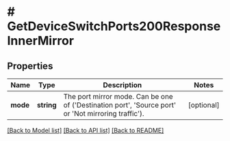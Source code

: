 # # GetDeviceSwitchPorts200ResponseInnerMirror

## Properties

Name | Type | Description | Notes
------------ | ------------- | ------------- | -------------
**mode** | **string** | The port mirror mode. Can be one of (&#39;Destination port&#39;, &#39;Source port&#39; or &#39;Not mirroring traffic&#39;). | [optional]

[[Back to Model list]](../../README.md#models) [[Back to API list]](../../README.md#endpoints) [[Back to README]](../../README.md)
